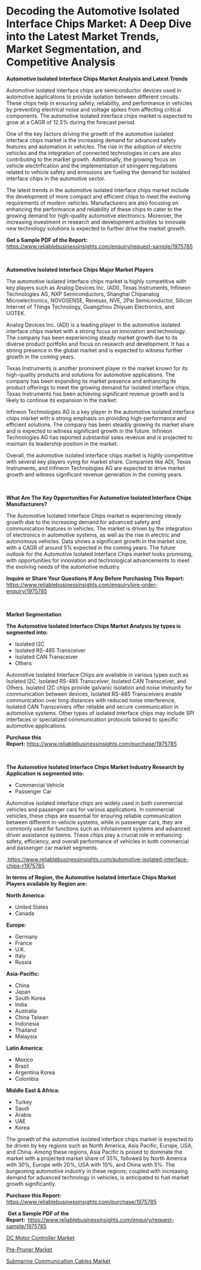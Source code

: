 <p><h1>Decoding the Automotive Isolated Interface Chips Market: A Deep Dive into the Latest Market Trends, Market Segmentation, and Competitive Analysis</h1></p><p><strong>Automotive Isolated Interface Chips Market Analysis and Latest Trends</strong></p>
<p><p>Automotive isolated interface chips are semiconductor devices used in automotive applications to provide isolation between different circuits. These chips help in ensuring safety, reliability, and performance in vehicles by preventing electrical noise and voltage spikes from affecting critical components. The automotive isolated interface chips market is expected to grow at a CAGR of 12.5% during the forecast period.</p><p>One of the key factors driving the growth of the automotive isolated interface chips market is the increasing demand for advanced safety features and automation in vehicles. The rise in the adoption of electric vehicles and the integration of connected technologies in cars are also contributing to the market growth. Additionally, the growing focus on vehicle electrification and the implementation of stringent regulations related to vehicle safety and emissions are fueling the demand for isolated interface chips in the automotive sector.</p><p>The latest trends in the automotive isolated interface chips market include the development of more compact and efficient chips to meet the evolving requirements of modern vehicles. Manufacturers are also focusing on enhancing the performance and reliability of these chips to cater to the growing demand for high-quality automotive electronics. Moreover, the increasing investment in research and development activities to innovate new technology solutions is expected to further drive the market growth.</p></p>
<p><strong>Get a Sample PDF of the Report:&nbsp;</strong> <a href="https://www.reliablebusinessinsights.com/enquiry/request-sample/1975785">https://www.reliablebusinessinsights.com/enquiry/request-sample/1975785</a></p>
<p>&nbsp;</p>
<p><strong>Automotive Isolated Interface Chips Major Market Players</strong></p>
<p><p>The automotive isolated interface chips market is highly competitive with key players such as Analog Devices Inc. (ADI), Texas Instruments, Infineon Technologies AG, NXP Semiconductors, Shanghai Chipanalog Microelectronics, NOVOSENSE, Renesas, NVE, 2Pai Semiconductor, Silicon Internet of Things Technology, Guangzhou Zhiyuan Electronics, and UOTEK.</p><p>Analog Devices Inc. (ADI) is a leading player in the automotive isolated interface chips market with a strong focus on innovation and technology. The company has been experiencing steady market growth due to its diverse product portfolio and focus on research and development. It has a strong presence in the global market and is expected to witness further growth in the coming years.</p><p>Texas Instruments is another prominent player in the market known for its high-quality products and solutions for automotive applications. The company has been expanding its market presence and enhancing its product offerings to meet the growing demand for isolated interface chips. Texas Instruments has been achieving significant revenue growth and is likely to continue its expansion in the market.</p><p>Infineon Technologies AG is a key player in the automotive isolated interface chips market with a strong emphasis on providing high-performance and efficient solutions. The company has been steadily growing its market share and is expected to witness significant growth in the future. Infineon Technologies AG has reported substantial sales revenue and is projected to maintain its leadership position in the market.</p><p>Overall, the automotive isolated interface chips market is highly competitive with several key players vying for market share. Companies like ADI, Texas Instruments, and Infineon Technologies AG are expected to drive market growth and witness significant revenue generation in the coming years.</p></p>
<p>&nbsp;</p>
<p><strong>What Are The Key Opportunities For Automotive Isolated Interface Chips Manufacturers?</strong></p>
<p><p>The Automotive Isolated Interface Chips market is experiencing steady growth due to the increasing demand for advanced safety and communication features in vehicles. The market is driven by the integration of electronics in automotive systems, as well as the rise in electric and autonomous vehicles. Data shows a significant growth in the market size, with a CAGR of around 5% expected in the coming years. The future outlook for the Automotive Isolated Interface Chips market looks promising, with opportunities for innovation and technological advancements to meet the evolving needs of the automotive industry.</p></p>
<p><strong>Inquire or Share Your Questions If Any Before Purchasing This Report:</strong> <a href="https://www.reliablebusinessinsights.com/enquiry/pre-order-enquiry/1975785">https://www.reliablebusinessinsights.com/enquiry/pre-order-enquiry/1975785</a></p>
<p>&nbsp;</p>
<p><strong>Market Segmentation</strong></p>
<p><strong>The Automotive Isolated Interface Chips Market Analysis by types is segmented into:</strong></p>
<p><ul><li>Isolated I2C</li><li>Isolated RS-485 Transceiver</li><li>Isolated CAN Transceiver</li><li>Others</li></ul></p>
<p><p>Automotive Isolated Interface Chips are available in various types such as Isolated I2C, Isolated RS-485 Transceiver, Isolated CAN Transceiver, and Others. Isolated I2C chips provide galvanic isolation and noise immunity for communication between devices, Isolated RS-485 Transceivers enable communication over long distances with reduced noise interference, Isolated CAN Transceivers offer reliable and secure communication in automotive systems. Other types of isolated interface chips may include SPI interfaces or specialized communication protocols tailored to specific automotive applications.</p></p>
<p><strong>Purchase this Report:&nbsp;</strong><a href="https://www.reliablebusinessinsights.com/purchase/1975785">https://www.reliablebusinessinsights.com/purchase/1975785</a></p>
<p>&nbsp;</p>
<p><strong>The Automotive Isolated Interface Chips Market Industry Research by Application is segmented into:</strong></p>
<p><ul><li>Commercial Vehicle</li><li>Passenger Car</li></ul></p>
<p><p>Automotive isolated interface chips are widely used in both commercial vehicles and passenger cars for various applications. In commercial vehicles, these chips are essential for ensuring reliable communication between different in-vehicle systems, while in passenger cars, they are commonly used for functions such as infotainment systems and advanced driver assistance systems. These chips play a crucial role in enhancing safety, efficiency, and overall performance of vehicles in both commercial and passenger car market segments.</p></p>
<p><a href="https://www.reliablebusinessinsights.com/automotive-isolated-interface-chips-r1975785">&nbsp;https://www.reliablebusinessinsights.com/automotive-isolated-interface-chips-r1975785</a></p>
<p><strong>In terms of Region, the Automotive Isolated Interface Chips Market Players available by Region are:</strong></p>
<p>
    <p> <strong> North America: </strong>
        <ul>
            <li>United States</li>
            <li>Canada</li>
        </ul>
        </p> 
    <p> <strong> Europe: </strong>
        <ul>
            <li>Germany</li>
            <li>France</li>
            <li>U.K.</li>
            <li>Italy</li>
            <li>Russia</li>
        </ul>
        </p> 
    <p> <strong> Asia-Pacific: </strong>
        <ul>
            <li>China</li>
            <li>Japan</li>
            <li>South Korea</li>
            <li>India</li>
            <li>Australia</li>
            <li>China Taiwan</li>
            <li>Indonesia</li>
            <li>Thailand</li>
            <li>Malaysia</li>
        </ul>
        </p> 
    <p> <strong> Latin America: </strong>
        <ul>
            <li>Mexico</li>
            <li>Brazil</li>
            <li>Argentina Korea</li>
            <li>Colombia</li>
        </ul>
        </p> 
    <p> <strong> Middle East & Africa: </strong>
        <ul>
            <li>Turkey</li>
            <li>Saudi</li>
            <li>Arabia</li>
            <li>UAE</li>
            <li>Korea</li>
        </ul>
    </p>
    </p>
<p><p>The growth of the automotive isolated interface chips market is expected to be driven by key regions such as North America, Asia Pacific, Europe, USA, and China. Among these regions, Asia Pacific is poised to dominate the market with a projected market share of 35%, followed by North America with 30%, Europe with 20%, USA with 10%, and China with 5%. The burgeoning automotive industry in these regions, coupled with increasing demand for advanced technology in vehicles, is anticipated to fuel market growth significantly.</p></p>
<p><strong>Purchase this Report: </strong><a href="https://www.reliablebusinessinsights.com/purchase/1975785">https://www.reliablebusinessinsights.com/purchase/1975785</a></p>
<p>&nbsp;<strong>Get a Sample PDF of the Report:&nbsp;&nbsp;</strong><a href="https://www.reliablebusinessinsights.com/enquiry/request-sample/1975785">https://www.reliablebusinessinsights.com/enquiry/request-sample/1975785</a></p>
<p><strong></strong></p>
<p><p><a href="https://github.com/JeanneSawayn2023/Market-Research-Report-List-1/blob/main/dc-motor-controller-market.md">DC Motor Controller Market</a></p><p><a href="https://view.publitas.com/reportprime-1/pre-pruner-industry-analysis-report-its-market-size-share-trends-by-application-region-competitive-strategies-2024-2031/">Pre-Pruner Market</a></p><p><a href="https://github.com/mdmisese/Market-Research-Report-List-1/blob/main/submarine-communication-cables-market.md">Submarine Communication Cables Market</a></p></p>